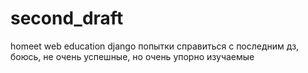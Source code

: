 # second_draft
homeet web education django 
попытки справиться с последним дз, боюсь, не очень успешные, но очень упорно изучаемые
